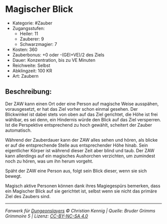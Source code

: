 # Magischer Blick

- Kategorie: #Zauber
- Zugangsstufen:
  - Heiler: 11
  - Zauberer: 9
  - Schwarzmagier: 7
- Kosten: 360
- Zauberbonus: +0 oder -(GEI+VE)/2 des Ziels
- Dauer: Konzentration, bis zu VE Minuten
- Reichweite: Selbst
- Abklingzeit: 100 KR
- Art: Zaubern

## Beschreibung:

Der ZAW kann einen Ort oder eine Person auf magische Weise ausspähen, vorausgesetzt, er hat das Ziel vorher schon einmal gesehen. Der Blickwinkel ist dabei stets von oben auf das Ziel gerichtet, die Höhe ist frei wählbar, es sei denn, ein Hindernis würde den Blick auf das Ziel versperren. Ist die Perspektive entsprechend zu hoch gewählt, scheitert der Zauber automatisch.

Während der Zauberdauer kann der ZAW alles sehen und hören, als blicke er auf die entsprechende Stelle aus entsprechender Höhe hinab. Sein eigentlicher Körper ist während dieser Zeit aber blind und taub. Der ZAW kann allerdings auf ein magisches Aushorchen verzichten, um zumindest noch zu hören, was um ihn herum vorgeht.

Späht der ZAW eine Person aus, folgt sein Blick dieser, wenn sie sich bewegt.

Magisch aktive Personen können dank ihres Magiegespürs bemerken, dass ein Magischer Blick auf sie gerichtet ist, selbst wenn sie nicht das primäre Ziel des Zaubers sind.

---

_Fanwerk für [Dungeonslayers](https://www.dungeonslayers.net/) © Christian Kennig | Quelle: Bruder Grimms Grimmoire 5 | Lizenz: [CC-BY-NC-SA 4.0](https://creativecommons.org/licenses/by-nc-sa/4.0/deed.de)_
